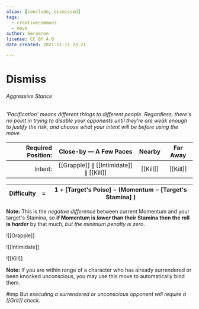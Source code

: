 ```yaml
---
alias: [conclude, dismissed]
tags:
  - creativecommons
  - move
author: Seraaron
license: CC BY 4.0
date created: 2021-11-11 23:21

---
```


# Dismiss

###### Aggressive Stance

_'Pacification' means different things to different people. Regardless, there's no point in trying to disable your opponents until they're are weak enough to justify the risk, and choose what your intent will be before using the move._

| **Required Position:** |          Close-by — A Few Paces         |  Nearby  | Far Away |
| ---------------------: | :-------------------------------------: | :------: | :------: |
|                Intent: | [[Grapple]] ∥ [[Intimidate]] ∥ [[Kill]] | [[Kill]] | [[Kill]] |

| Difficulty |  =  | 1 + [Target's Poise] − (Momentum − [Target's Stamina] ) |
| ---------: | :-: | ---------------------------------------------------------- |

**Note:** This is  the _negative difference_ between current Momentum and your target's Stamina, so **if Momentum is _lower_ than their Stamina then the roll is _harder_** by that much, _but the minimum penalty is zero_.

![[Grapple]]

![[Intimidate]]

![[Kill]]

**Note:** If you are within range of a character who has already surrendered or been knocked unconscious, you may use this move to automatically bind them.

#imp But _executing a surrendered or unconscious opponent will require a [[Grit]] check_.
